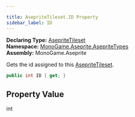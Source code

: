 ```yaml
---

title: AsepriteTileset.ID Property
sidebar_label: ID
---
```

**Declaring Type:** [AsepriteTileset](../)  
**Namespace:** [MonoGame.Aseprite.AsepriteTypes](../../)  
**Assembly:** MonoGame.Aseprite

Gets the id assigned to this [AsepriteTileset](../).

```csharp
public int ID { get; }
```

## Property Value

int


